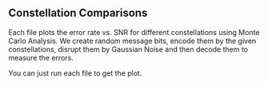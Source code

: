 
## Constellation Comparisons

Each file plots the error rate vs. SNR for different constellations using Monte Carlo Analysis. We create random message bits, encode them by the given constellations, disrupt them by Gaussian Noise and then decode them to measure the errors. 

You can just run each file to get the plot. 


